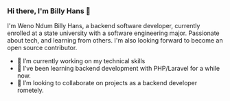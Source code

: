 ### Hi there, I'm Billy Hans 👋

I'm Weno Ndum Billy Hans, a backend software developer, currently enrolled at a state university with a software engineering major. Passionate about tech, and learning from others.
I'm also looking forward to become an open source contributor.

- 🔭 I’m currently working on my technical skills
- 🌱 I’ve been learning backend development with PHP/Laravel for a while now.
- 👯 I’m looking to collaborate on projects as a backend developer rometely.
<!--- 🤔 I’m looking for help with ... --->
<!--- 💬 Ask me about ...
- 📫 How to reach me: ...
- 😄 Pronouns: ...
- ⚡ Fun fact: ...
--->
